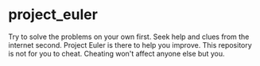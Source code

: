 # project_euler

Try to solve the problems on your own first. Seek help and clues from the internet second. Project Euler is there to help you improve. This repository is not for you to cheat. Cheating won't affect anyone else but you.
